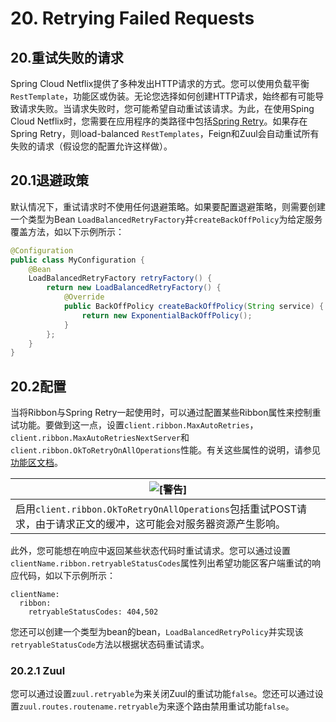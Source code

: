# 20. Retrying Failed Requests

## 20.重试失败的请求

Spring Cloud Netflix提供了多种发出HTTP请求的方式。您可以使用负载平衡`RestTemplate`，功能区或伪装。无论您选择如何创建HTTP请求，始终都有可能导致请求失败。当请求失败时，您可能希望自动重试该请求。为此，在使用Sping Cloud Netflix时，您需要在应用程序的类路径中包括[Spring Retry](https://github.com/spring-projects/spring-retry)。如果存在Spring Retry，则load-balanced `RestTemplates`，Feign和Zuul会自动重试所有失败的请求（假设您的配置允许这样做）。

## 20.1退避政策

默认情况下，重试请求时不使用任何退避策略。如果要配置退避策略，则需要创建一个类型为Bean `LoadBalancedRetryFactory`并`createBackOffPolicy`为给定服务覆盖方法，如以下示例所示：

```java
@Configuration
public class MyConfiguration {
    @Bean
    LoadBalancedRetryFactory retryFactory() {
        return new LoadBalancedRetryFactory() {
            @Override
            public BackOffPolicy createBackOffPolicy(String service) {
                return new ExponentialBackOffPolicy();
            }
        };
    }
}
```

## 20.2配置

当将Ribbon与Spring Retry一起使用时，可以通过配置某些Ribbon属性来控制重试功能。要做到这一点，设置`client.ribbon.MaxAutoRetries`，`client.ribbon.MaxAutoRetriesNextServer`和`client.ribbon.OkToRetryOnAllOperations`性能。有关这些属性的说明，请参见[功能区文档](https://github.com/Netflix/ribbon/wiki/Getting-Started#the-properties-file-sample-clientproperties)。

| ![[警告]](https://cloud.spring.io/spring-cloud-static/Greenwich.SR3/multi/images/warning.png) |
| ------------------------------------------------------------ |
| 启用`client.ribbon.OkToRetryOnAllOperations`包括重试POST请求，由于请求正文的缓冲，这可能会对服务器资源产生影响。 |

此外，您可能想在响应中返回某些状态代码时重试请求。您可以通过设置`clientName.ribbon.retryableStatusCodes`属性列出希望功能区客户端重试的响应代码，如以下示例所示：

```properties
clientName:
  ribbon:
    retryableStatusCodes: 404,502
```

您还可以创建一个类型为bean的bean，`LoadBalancedRetryPolicy`并实现该`retryableStatusCode`方法以根据状态码重试请求。

### 20.2.1 Zuul

您可以通过设置`zuul.retryable`为来关闭Zuul的重试功能`false`。您还可以通过设置`zuul.routes.routename.retryable`为来逐个路由禁用重试功能`false`。